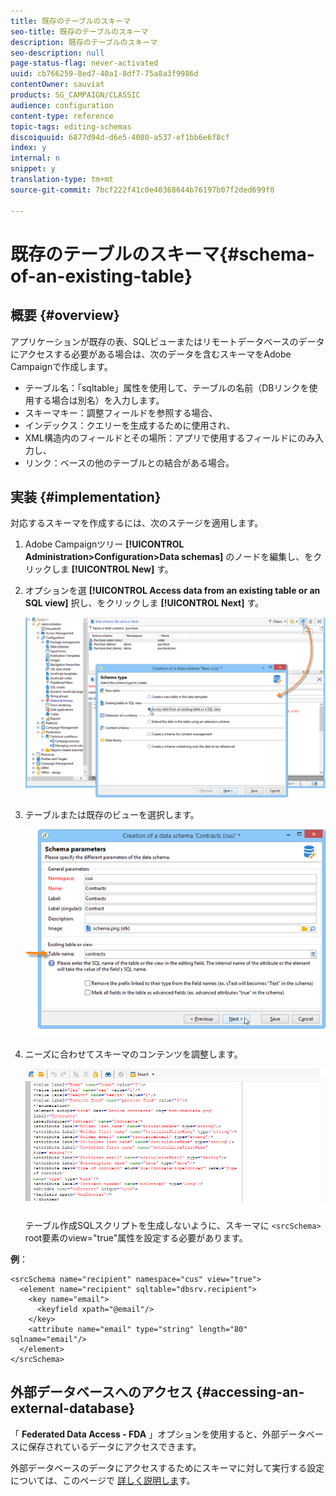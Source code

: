 ```yaml
---
title: 既存のテーブルのスキーマ
seo-title: 既存のテーブルのスキーマ
description: 既存のテーブルのスキーマ
seo-description: null
page-status-flag: never-activated
uuid: cb766259-8ed7-40a1-8df7-75a8a3f9986d
contentOwner: sauviat
products: SG_CAMPAIGN/CLASSIC
audience: configuration
content-type: reference
topic-tags: editing-schemas
discoiquuid: 6877d94d-d6e5-4080-a537-ef1bb6e6f8cf
index: y
internal: n
snippet: y
translation-type: tm+mt
source-git-commit: 7bcf222f41c0e40368644b76197b07f2ded699f0

---
```



# 既存のテーブルのスキーマ{#schema-of-an-existing-table}

## 概要 {#overview}

アプリケーションが既存の表、SQLビューまたはリモートデータベースのデータにアクセスする必要がある場合は、次のデータを含むスキーマをAdobe Campaignで作成します。

* テーブル名：「sqltable」属性を使用して、テーブルの名前（DBリンクを使用する場合は別名）を入力します。
* スキーマキー：調整フィールドを参照する場合、
* インデックス：クエリーを生成するために使用され、
* XML構造内のフィールドとその場所：アプリで使用するフィールドにのみ入力し、
* リンク：ベースの他のテーブルとの結合がある場合。

## 実装 {#implementation}

対応するスキーマを作成するには、次のステージを適用します。

1. Adobe Campaignツリー **[!UICONTROL Administration>Configuration>Data schemas]** のノードを編集し、をクリックしま **[!UICONTROL New]** す。
1. オプションを選 **[!UICONTROL Access data from an existing table or an SQL view]** 択し、をクリックしま **[!UICONTROL Next]** す。

   ![](assets/s_ncs_configuration_extand_a_schema.png)

1. テーブルまたは既存のビューを選択します。

   ![](assets/s_ncs_configuration_select_table.png)

1. ニーズに合わせてスキーマのコンテンツを調整します。

   ![](assets/s_ncs_configuration_view_create_schema.png)

   テーブル作成SQLスクリプトを生成しないように、スキーマに `<srcSchema>` root要素のview=&quot;true&quot;属性を設定する必要があります。

**例**：

```
<srcSchema name="recipient" namespace="cus" view="true">
  <element name="recipient" sqltable="dbsrv.recipient">
    <key name="email">
      <keyfield xpath="@email"/>
    </key>   
    <attribute name="email" type="string" length="80" sqlname="email"/>
  </element>
</srcSchema>
```

## 外部データベースへのアクセス {#accessing-an-external-database}

「 **Federated Data Access - FDA** 」オプションを使用すると、外部データベースに保存されているデータにアクセスできます。

外部データベースのデータにアクセスするためにスキーマに対して実行する設定については、このページで [詳しく説明しま](../../platform/using/creating-data-schema.md)す。
